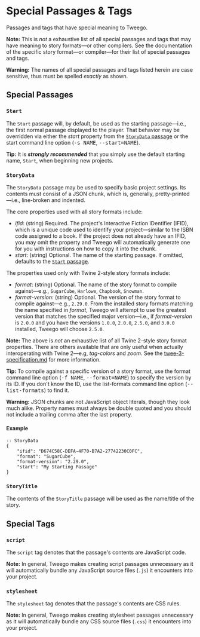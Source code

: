 <!-- ***********************************************************************************************
	Special Passages & Tags
************************************************************************************************ -->
<h1 id="special">Special Passages &amp; Tags</h1>

Passages and tags that have special meaning to Tweego.

<p role="note"><b>Note:</b>
This is <em>not</em> a exhaustive list of all special passages and tags that may have meaning to story formats—or other compilers.  See the documentation of the specific story format—or compiler—for their list of special passages and tags.
</p>

<p class="warning" role="note"><b>Warning:</b>
The names of all special passages and tags listed herein are case sensitive, thus must be spelled <em>exactly</em> as shown.
</p>


<!-- ***************************************************************************
	Special Passages
**************************************************************************** -->
<span id="special-passages"></span>
## Special Passages

<!-- *********************************************************************** -->

<span id="special-passages-start"></span>
### `Start`

The `Start` passage will, by default, be used as the starting passage—i.e., the first normal passage displayed to the player.  That behavior may be overridden via either the <var>start</var> property from the [`StoryData` passage](#special-passages-storydata) or the start command line option (<kbd>-s NAME</kbd>, <kbd>--start=NAME</kbd>).

<p class="tip" role="note"><b>Tip:</b>
It is <strong><em>strongly recommended</em></strong> that you simply use the default starting name, <code>Start</code>, when beginning new projects.
</p>

<!-- *********************************************************************** -->

<span id="special-passages-storydata"></span>
### `StoryData`

The `StoryData` passage may be used to specify basic project settings.  Its contents must consist of a JSON chunk, which is, generally, pretty-printed—i.e., line-broken and indented.

The core properties used with all story formats include:

- <var>ifid</var>: (string) Required.  The project's Interactive Fiction IDentifier (IFID), which is a unique code used to identify your project—similar to the ISBN code assigned to a book.  If the project does not already have an IFID, you may omit the property and Tweego will automatically generate one for you with instructions on how to copy it into the chunk.
- <var>start</var>: (string) Optional.  The name of the starting passage.  If omitted, defaults to the [`Start` passage](#special-passages-start).

The properties used only with Twine&nbsp;2-style story formats include:

- <var>format</var>: (string) Optional.  The name of the story format to compile against—e.g., `SugarCube`, `Harlowe`, `Chapbook`, `Snowman`.
- <var>format-version</var>: (string) Optional.  The version of the story format to compile against—e.g., `2.29.0`.  From the installed story formats matching the name specified in <var>format</var>, Tweego will attempt to use the greatest version that matches the specified major version—i.e., if <var>format-version</var> is `2.0.0` and you have the versions `1.0.0`, `2.0.0`, `2.5.0`, and `3.0.0` installed, Tweego will choose `2.5.0`.

<p role="note"><b>Note:</b>
The above is <em>not</em> an exhaustive list of all Twine&nbsp;2-style story format properties.  There are others available that are only useful when actually interoperating with Twine&nbsp;2—e.g, <var>tag-colors</var> and <var>zoom</var>.  See the <a href="https://github.com/iftechfoundation/twine-specs/blob/master/twee-3-specification.md" target="&#95;blank">twee-3-specification.md</a> for more information.
</p>

<p class="tip" role="note"><b>Tip:</b>
To compile against a specific version of a story format, use the format command line option (<kbd>-f NAME</kbd>, <kbd>--format=NAME</kbd>) to specify the version by its ID.  If you don't know the ID, use the list-formats command line option (<kbd>--list-formats</kbd>) to find it.
</p>

<p class="warning" role="note"><b>Warning:</b>
JSON chunks are not JavaScript object literals, though they look much alike.  Property names must always be double quoted and you should not include a trailing comma after the last property.
</p>

#### Example

```
:: StoryData
{
	"ifid": "D674C58C-DEFA-4F70-B7A2-27742230C0FC",
	"format": "SugarCube",
	"format-version": "2.29.0",
	"start": "My Starting Passage"
}
```

<!-- *********************************************************************** -->

<span id="special-passages-storytitle"></span>
### `StoryTitle`

The contents of the `StoryTitle` passage will be used as the name/title of the story.


<!-- ***************************************************************************
	Special Tags
**************************************************************************** -->
<span id="special-tags"></span>
## Special Tags

<!-- *********************************************************************** -->

<span id="special-tags-script"></span>
### `script`

The `script` tag denotes that the passage's contents are JavaScript code.

<p role="note"><b>Note:</b>
In general, Tweego makes creating script passages unnecessary as it will automatically bundle any JavaScript source files (<code>.js</code>) it encounters into your project.
</p>

<!-- *********************************************************************** -->

<span id="special-tags-stylesheet"></span>
### `stylesheet`

The `stylesheet` tag denotes that the passage's contents are CSS rules.

<p role="note"><b>Note:</b>
In general, Tweego makes creating stylesheet passages unnecessary as it will automatically bundle any CSS source files (<code>.css</code>) it encounters into your project.
</p>
